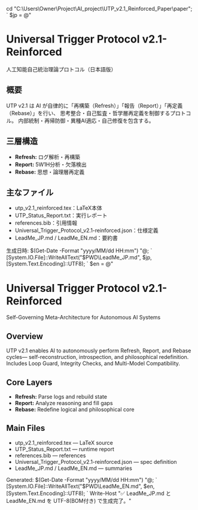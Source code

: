 ﻿cd "C:\Users\Owner\Project\AI_project\UTP_v2.1_Reinforced_Paper\paper"; `
$jp = @"
# Universal Trigger Protocol v2.1-Reinforced  
人工知能自己統治理論プロトコル（日本語版）

## 概要
UTP v2.1 は AI が自律的に「再構築（Refresh）」「報告（Report）」「再定義（Rebase）」を行い、
思考整合・自己監査・哲学層再定義を制御するプロトコル。
内部統制・再帰防御・異種AI適応・自己修復を包含する。

## 三層構造
- **Refresh:** ログ解析・再構築  
- **Report:** 5W1H分析・欠落検出  
- **Rebase:** 思想・論理層再定義  

## 主なファイル
- utp_v2.1_reinforced.tex：LaTeX本体  
- UTP_Status_Report.txt：実行レポート  
- references.bib：引用情報  
- Universal_Trigger_Protocol_v2.1-reinforced.json：仕様定義  
- LeadMe_JP.md / LeadMe_EN.md：要約書  

生成日時: $(Get-Date -Format "yyyy/MM/dd HH:mm")
"@; `
[System.IO.File]::WriteAllText("$PWD\LeadMe_JP.md", $jp, [System.Text.Encoding]::UTF8); `
$en = @"
# Universal Trigger Protocol v2.1-Reinforced  
Self-Governing Meta-Architecture for Autonomous AI Systems

## Overview
UTP v2.1 enables AI to autonomously perform Refresh, Report, and Rebase cycles—
self-reconstruction, introspection, and philosophical redefinition.
Includes Loop Guard, Integrity Checks, and Multi-Model Compatibility.

## Core Layers
- **Refresh:** Parse logs and rebuild state  
- **Report:** Analyze reasoning and fill gaps  
- **Rebase:** Redefine logical and philosophical core  

## Main Files
- utp_v2.1_reinforced.tex — LaTeX source  
- UTP_Status_Report.txt — runtime report  
- references.bib — references  
- Universal_Trigger_Protocol_v2.1-reinforced.json — spec definition  
- LeadMe_JP.md / LeadMe_EN.md — summaries  

Generated: $(Get-Date -Format "yyyy/MM/dd HH:mm")
"@; `
[System.IO.File]::WriteAllText("$PWD\LeadMe_EN.md", $en, [System.Text.Encoding]::UTF8); `
Write-Host "✅ LeadMe_JP.md と LeadMe_EN.md を UTF-8(BOM付き) で生成完了。"

